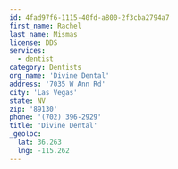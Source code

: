 ```yaml
---
id: 4fad97f6-1115-40fd-a800-2f3cba2794a7
first_name: Rachel
last_name: Mismas
license: DDS
services:
  - dentist
category: Dentists
org_name: 'Divine Dental'
address: '7035 W Ann Rd'
city: 'Las Vegas'
state: NV
zip: '89130'
phone: '(702) 396-2929'
title: 'Divine Dental'
_geoloc:
  lat: 36.263
  lng: -115.262
---
```

